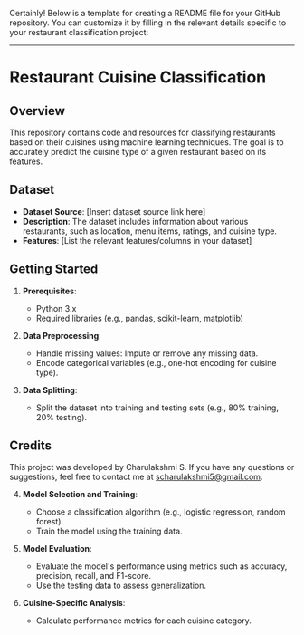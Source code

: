Certainly! Below is a template for creating a README file for your GitHub repository. You can customize it by filling in the relevant details specific to your restaurant classification project:

---

# Restaurant Cuisine Classification

## Overview

This repository contains code and resources for classifying restaurants based on their cuisines using machine learning techniques. The goal is to accurately predict the cuisine type of a given restaurant based on its features.

## Dataset

- **Dataset Source**: [Insert dataset source link here]
- **Description**: The dataset includes information about various restaurants, such as location, menu items, ratings, and cuisine type.
- **Features**: [List the relevant features/columns in your dataset]

## Getting Started

1. **Prerequisites**:
   - Python 3.x
   - Required libraries (e.g., pandas, scikit-learn, matplotlib)

2. **Data Preprocessing**:
   - Handle missing values: Impute or remove any missing data.
   - Encode categorical variables (e.g., one-hot encoding for cuisine type).

3. **Data Splitting**:
   - Split the dataset into training and testing sets (e.g., 80% training, 20% testing).
  
## Credits

This project was developed by Charulakshmi S. If you have any questions or suggestions, feel free to contact me at scharulakshmi5@gmail.com.

4. **Model Selection and Training**:
   - Choose a classification algorithm (e.g., logistic regression, random forest).
   - Train the model using the training data.

5. **Model Evaluation**:
   - Evaluate the model's performance using metrics such as accuracy, precision, recall, and F1-score.
   - Use the testing data to assess generalization.

6. **Cuisine-Specific Analysis**:
   - Calculate performance metrics for each cuisine category.

